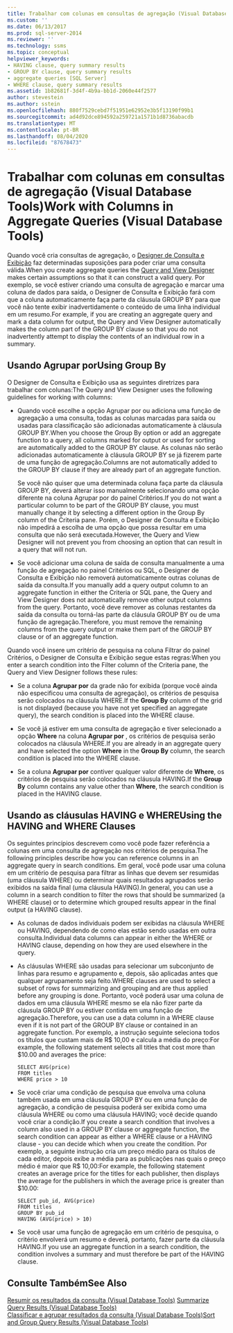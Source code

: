 ```yaml
---
title: Trabalhar com colunas em consultas de agregação (Visual Database Tools) | Microsoft Docs
ms.custom: ''
ms.date: 06/13/2017
ms.prod: sql-server-2014
ms.reviewer: ''
ms.technology: ssms
ms.topic: conceptual
helpviewer_keywords:
- HAVING clause, query summary results
- GROUP BY clause, query summary results
- aggregate queries [SQL Server]
- WHERE clause, query summary results
ms.assetid: 1b82681f-3d4f-4b9a-bb1d-2060e44f2577
author: stevestein
ms.author: sstein
ms.openlocfilehash: 880f7529cebd7f51951e62952e3b5f13190f99b1
ms.sourcegitcommit: ad4d92dce894592a259721a1571b1d8736abacdb
ms.translationtype: MT
ms.contentlocale: pt-BR
ms.lasthandoff: 08/04/2020
ms.locfileid: "87678473"
---
```

# <a name="work-with-columns-in-aggregate-queries-visual-database-tools"></a><span data-ttu-id="32b33-102">Trabalhar com colunas em consultas de agregação (Visual Database Tools)</span><span class="sxs-lookup"><span data-stu-id="32b33-102">Work with Columns in Aggregate Queries (Visual Database Tools)</span></span>
  <span data-ttu-id="32b33-103">Quando você cria consultas de agregação, o [Designer de Consulta e Exibição](visual-database-tools.md) faz determinadas suposições para poder criar uma consulta válida.</span><span class="sxs-lookup"><span data-stu-id="32b33-103">When you create aggregate queries the [Query and View Designer](visual-database-tools.md) makes certain assumptions so that it can construct a valid query.</span></span> <span data-ttu-id="32b33-104">Por exemplo, se você estiver criando uma consulta de agregação e marcar uma coluna de dados para saída, o Designer de Consulta e Exibição fará com que a coluna automaticamente faça parte da cláusula GROUP BY para que você não tente exibir inadvertidamente o conteúdo de uma linha individual em um resumo.</span><span class="sxs-lookup"><span data-stu-id="32b33-104">For example, if you are creating an aggregate query and mark a data column for output, the Query and View Designer automatically makes the column part of the GROUP BY clause so that you do not inadvertently attempt to display the contents of an individual row in a summary.</span></span>  
  
## <a name="using-group-by"></a><span data-ttu-id="32b33-105">Usando Agrupar por</span><span class="sxs-lookup"><span data-stu-id="32b33-105">Using Group By</span></span>  
 <span data-ttu-id="32b33-106">O Designer de Consulta e Exibição usa as seguintes diretrizes para trabalhar com colunas:</span><span class="sxs-lookup"><span data-stu-id="32b33-106">The Query and View Designer uses the following guidelines for working with columns:</span></span>  
  
-   <span data-ttu-id="32b33-107">Quando você escolhe a opção Agrupar por ou adiciona uma função de agregação a uma consulta, todas as colunas marcadas para saída ou usadas para classificação são adicionadas automaticamente à cláusula GROUP BY.</span><span class="sxs-lookup"><span data-stu-id="32b33-107">When you choose the Group By option or add an aggregate function to a query, all columns marked for output or used for sorting are automatically added to the GROUP BY clause.</span></span> <span data-ttu-id="32b33-108">As colunas não serão adicionadas automaticamente à cláusula GROUP BY se já fizerem parte de uma função de agregação.</span><span class="sxs-lookup"><span data-stu-id="32b33-108">Columns are not automatically added to the GROUP BY clause if they are already part of an aggregate function.</span></span>  
  
     <span data-ttu-id="32b33-109">Se você não quiser que uma determinada coluna faça parte da cláusula GROUP BY, deverá alterar isso manualmente selecionando uma opção diferente na coluna Agrupar por do painel Critérios.</span><span class="sxs-lookup"><span data-stu-id="32b33-109">If you do not want a particular column to be part of the GROUP BY clause, you must manually change it by selecting a different option in the Group By column of the Criteria pane.</span></span> <span data-ttu-id="32b33-110">Porém, o Designer de Consulta e Exibição não impedirá a escolha de uma opção que possa resultar em uma consulta que não será executada.</span><span class="sxs-lookup"><span data-stu-id="32b33-110">However, the Query and View Designer will not prevent you from choosing an option that can result in a query that will not run.</span></span>  
  
-   <span data-ttu-id="32b33-111">Se você adicionar uma coluna de saída de consulta manualmente a uma função de agregação no painel Critérios ou SQL, o Designer de Consulta e Exibição não removerá automaticamente outras colunas de saída da consulta.</span><span class="sxs-lookup"><span data-stu-id="32b33-111">If you manually add a query output column to an aggregate function in either the Criteria or SQL pane, the Query and View Designer does not automatically remove other output columns from the query.</span></span> <span data-ttu-id="32b33-112">Portanto, você deve remover as colunas restantes da saída da consulta ou torná-las parte da cláusula GROUP BY ou de uma função de agregação.</span><span class="sxs-lookup"><span data-stu-id="32b33-112">Therefore, you must remove the remaining columns from the query output or make them part of the GROUP BY clause or of an aggregate function.</span></span>  
  
 <span data-ttu-id="32b33-113">Quando você insere um critério de pesquisa na coluna Filtrar do painel Critérios, o Designer de Consulta e Exibição segue estas regras:</span><span class="sxs-lookup"><span data-stu-id="32b33-113">When you enter a search condition into the Filter column of the Criteria pane, the Query and View Designer follows these rules:</span></span>  
  
-   <span data-ttu-id="32b33-114">Se a coluna **Agrupar por** da grade não for exibida (porque você ainda não especificou uma consulta de agregação), os critérios de pesquisa serão colocados na cláusula WHERE.</span><span class="sxs-lookup"><span data-stu-id="32b33-114">If the **Group By** column of the grid is not displayed (because you have not yet specified an aggregate query), the search condition is placed into the WHERE clause.</span></span>  
  
-   <span data-ttu-id="32b33-115">Se você já estiver em uma consulta de agregação e tiver selecionado a opção **Where** na coluna **Agrupar por** , os critérios de pesquisa serão colocados na cláusula WHERE.</span><span class="sxs-lookup"><span data-stu-id="32b33-115">If you are already in an aggregate query and have selected the option **Where** in the **Group By** column, the search condition is placed into the WHERE clause.</span></span>  
  
-   <span data-ttu-id="32b33-116">Se a coluna **Agrupar por** contiver qualquer valor diferente de **Where**, os critérios de pesquisa serão colocados na cláusula HAVING.</span><span class="sxs-lookup"><span data-stu-id="32b33-116">If the **Group By** column contains any value other than **Where**, the search condition is placed in the HAVING clause.</span></span>  
  
## <a name="using-the-having-and-where-clauses"></a><span data-ttu-id="32b33-117">Usando as cláusulas HAVING e WHERE</span><span class="sxs-lookup"><span data-stu-id="32b33-117">Using the HAVING and WHERE Clauses</span></span>  
 <span data-ttu-id="32b33-118">Os seguintes princípios descrevem como você pode fazer referência a colunas em uma consulta de agregação nos critérios de pesquisa.</span><span class="sxs-lookup"><span data-stu-id="32b33-118">The following principles describe how you can reference columns in an aggregate query in search conditions.</span></span> <span data-ttu-id="32b33-119">Em geral, você pode usar uma coluna em um critério de pesquisa para filtrar as linhas que devem ser resumidas (uma cláusula WHERE) ou determinar quais resultados agrupados serão exibidos na saída final (uma cláusula HAVING).</span><span class="sxs-lookup"><span data-stu-id="32b33-119">In general, you can use a column in a search condition to filter the rows that should be summarized (a WHERE clause) or to determine which grouped results appear in the final output (a HAVING clause).</span></span>  
  
-   <span data-ttu-id="32b33-120">As colunas de dados individuais podem ser exibidas na cláusula WHERE ou HAVING, dependendo de como elas estão sendo usadas em outra consulta.</span><span class="sxs-lookup"><span data-stu-id="32b33-120">Individual data columns can appear in either the WHERE or HAVING clause, depending on how they are used elsewhere in the query.</span></span>  
  
-   <span data-ttu-id="32b33-121">As cláusulas WHERE são usadas para selecionar um subconjunto de linhas para resumo e agrupamento e, depois, são aplicadas antes que qualquer agrupamento seja feito.</span><span class="sxs-lookup"><span data-stu-id="32b33-121">WHERE clauses are used to select a subset of rows for summarizing and grouping and are thus applied before any grouping is done.</span></span> <span data-ttu-id="32b33-122">Portanto, você poderá usar uma coluna de dados em uma cláusula WHERE mesmo se ela não fizer parte da cláusula GROUP BY ou estiver contida em uma função de agregação.</span><span class="sxs-lookup"><span data-stu-id="32b33-122">Therefore, you can use a data column in a WHERE clause even if it is not part of the GROUP BY clause or contained in an aggregate function.</span></span> <span data-ttu-id="32b33-123">Por exemplo, a instrução seguinte seleciona todos os títulos que custam mais de R$ 10,00 e calcula a média do preço:</span><span class="sxs-lookup"><span data-stu-id="32b33-123">For example, the following statement selects all titles that cost more than $10.00 and averages the price:</span></span>  
  
    ```  
    SELECT AVG(price)  
    FROM titles  
    WHERE price > 10  
    ```  
  
-   <span data-ttu-id="32b33-124">Se você criar uma condição de pesquisa que envolva uma coluna também usada em uma cláusula GROUP BY ou em uma função de agregação, a condição de pesquisa poderá ser exibida como uma cláusula WHERE ou como uma cláusula HAVING; você decide quando você criar a condição.</span><span class="sxs-lookup"><span data-stu-id="32b33-124">If you create a search condition that involves a column also used in a GROUP BY clause or aggregate function, the search condition can appear as either a WHERE clause or a HAVING clause - you can decide which when you create the condition.</span></span> <span data-ttu-id="32b33-125">Por exemplo, a seguinte instrução cria um preço médio para os títulos de cada editor, depois exibe a média para as publicações nas quais o preço médio é maior que R$ 10,00:</span><span class="sxs-lookup"><span data-stu-id="32b33-125">For example, the following statement creates an average price for the titles for each publisher, then displays the average for the publishers in which the average price is greater than $10.00:</span></span>  
  
    ```  
    SELECT pub_id, AVG(price)  
    FROM titles  
    GROUP BY pub_id  
    HAVING (AVG(price) > 10)  
    ```  
  
-   <span data-ttu-id="32b33-126">Se você usar uma função de agregação em um critério de pesquisa, o critério envolverá um resumo e deverá, portanto, fazer parte da cláusula HAVING.</span><span class="sxs-lookup"><span data-stu-id="32b33-126">If you use an aggregate function in a search condition, the condition involves a summary and must therefore be part of the HAVING clause.</span></span>  
  
## <a name="see-also"></a><span data-ttu-id="32b33-127">Consulte Também</span><span class="sxs-lookup"><span data-stu-id="32b33-127">See Also</span></span>  
 <span data-ttu-id="32b33-128">[Resumir os resultados da consulta &#40;Visual Database Tools&#41;](summarize-query-results-visual-database-tools.md) </span><span class="sxs-lookup"><span data-stu-id="32b33-128">[Summarize Query Results &#40;Visual Database Tools&#41;](summarize-query-results-visual-database-tools.md) </span></span>  
 [<span data-ttu-id="32b33-129">Classificar e agrupar resultados da consulta &#40;Visual Database Tools&#41;</span><span class="sxs-lookup"><span data-stu-id="32b33-129">Sort and Group Query Results &#40;Visual Database Tools&#41;</span></span>](sort-and-group-query-results-visual-database-tools.md)  
  
  
